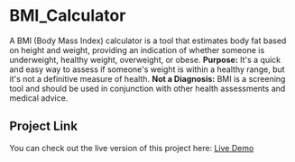 # BMI_Calculator
A BMI (Body Mass Index) calculator is a tool that estimates body fat based on height and weight, providing an indication of whether someone is underweight, healthy weight, overweight, or obese. 
**Purpose:**
It's a quick and easy way to assess if someone's weight is within a healthy range, but it's not a definitive measure of health. 
**Not a Diagnosis:**
BMI is a screening tool and should be used in conjunction with other health assessments and medical advice. 


## Project Link

You can check out the live version of this project here: [Live Demo](https://ur-bmi-calculator.vercel.app/)
